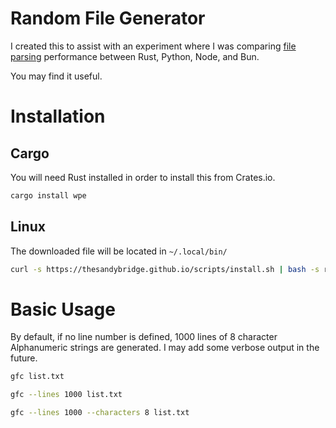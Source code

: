 # Random File Generator

I created this to assist with an experiment where I was comparing [file parsing](https://github.com/thesandybridge/sandbox/tree/main/file_parse) performance
between Rust, Python, Node, and Bun.

You may find it useful.

# Installation

## Cargo

You will need Rust installed in order to install this from Crates.io.

```bash
cargo install wpe
```

## Linux

The downloaded file will be located in `~/.local/bin/`

```bash
curl -s https://thesandybridge.github.io/scripts/install.sh | bash -s random_file
```

# Basic Usage

By default, if no line number is defined, 1000 lines of 8 character Alphanumeric strings are generated.
I may add some verbose output in the future.

```bash
gfc list.txt

gfc --lines 1000 list.txt

gfc --lines 1000 --characters 8 list.txt
```
